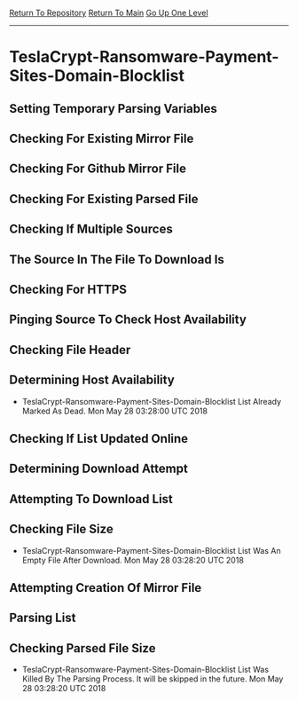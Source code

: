 [Return To Repository](https://github.com/deathbybandaid/piholeparser/)
[Return To Main](https://github.com/deathbybandaid/piholeparser/blob/master/RecentRunLogs/Mainlog.md)
[Go Up One Level](https://github.com/deathbybandaid/piholeparser/blob/master/RecentRunLogs/TopLevelScripts/30-Processing-External-Blacklists.md)
____________________________________
# TeslaCrypt-Ransomware-Payment-Sites-Domain-Blocklist
## Setting Temporary Parsing Variables
## Checking For Existing Mirror File
## Checking For Github Mirror File
## Checking For Existing Parsed File
## Checking If Multiple Sources
## The Source In The File To Download Is
## Checking For HTTPS
## Pinging Source To Check Host Availability
## Checking File Header
## Determining Host Availability
* TeslaCrypt-Ransomware-Payment-Sites-Domain-Blocklist List Already Marked As Dead. Mon May 28 03:28:00 UTC 2018
## Checking If List Updated Online
## Determining Download Attempt
## Attempting To Download List
## Checking File Size
* TeslaCrypt-Ransomware-Payment-Sites-Domain-Blocklist List Was An Empty File After Download. Mon May 28 03:28:20 UTC 2018
## Attempting Creation Of Mirror File
## Parsing List
## Checking Parsed File Size
* TeslaCrypt-Ransomware-Payment-Sites-Domain-Blocklist List Was Killed By The Parsing Process. It will be skipped in the future. Mon May 28 03:28:20 UTC 2018
